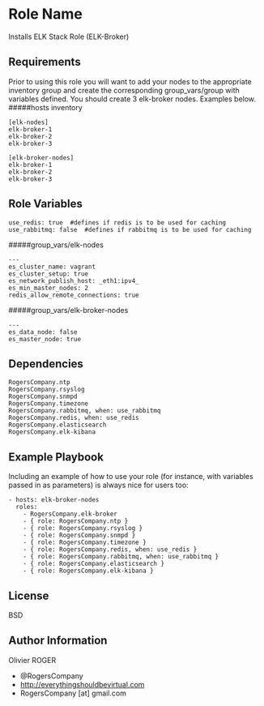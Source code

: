 Role Name
=========

Installs ELK Stack Role (ELK-Broker)

Requirements
------------

Prior to using this role you will want to add your nodes to the appropriate inventory group and create the corresponding group_vars/group with variables defined. You should create 3 elk-broker nodes. Examples below.
#####hosts inventory
````
[elk-nodes]
elk-broker-1
elk-broker-2
elk-broker-3

[elk-broker-nodes]
elk-broker-1
elk-broker-2
elk-broker-3

````

Role Variables
--------------

````
use_redis: true  #defines if redis is to be used for caching
use_rabbitmq: false  #defines if rabbitmq is to be used for caching
````

#####group_vars/elk-nodes
````
---
es_cluster_name: vagrant
es_cluster_setup: true
es_network_publish_host: _eth1:ipv4_
es_min_master_nodes: 2
redis_allow_remote_connections: true
````
#####group_vars/elk-broker-nodes
````
---
es_data_node: false
es_master_node: true
````

Dependencies
------------

````
RogersCompany.ntp
RogersCompany.rsyslog
RogersCompany.snmpd
RogersCompany.timezone
RogersCompany.rabbitmq, when: use_rabbitmq
RogersCompany.redis, when: use_redis
RogersCompany.elasticsearch
RogersCompany.elk-kibana
````

Example Playbook
----------------

Including an example of how to use your role (for instance, with variables passed in as parameters) is always nice for users too:

    - hosts: elk-broker-nodes
      roles:
        - RogersCompany.elk-broker
        - { role: RogersCompany.ntp }
        - { role: RogersCompany.rsyslog }
        - { role: RogersCompany.snmpd }
        - { role: RogersCompany.timezone }
        - { role: RogersCompany.redis, when: use_redis }
        - { role: RogersCompany.rabbitmq, when: use_rabbitmq }
        - { role: RogersCompany.elasticsearch }
        - { role: RogersCompany.elk-kibana }

License
-------

BSD

Author Information
------------------

Olivier ROGER
- @RogersCompany
- http://everythingshouldbevirtual.com
- RogersCompany [at] gmail.com
